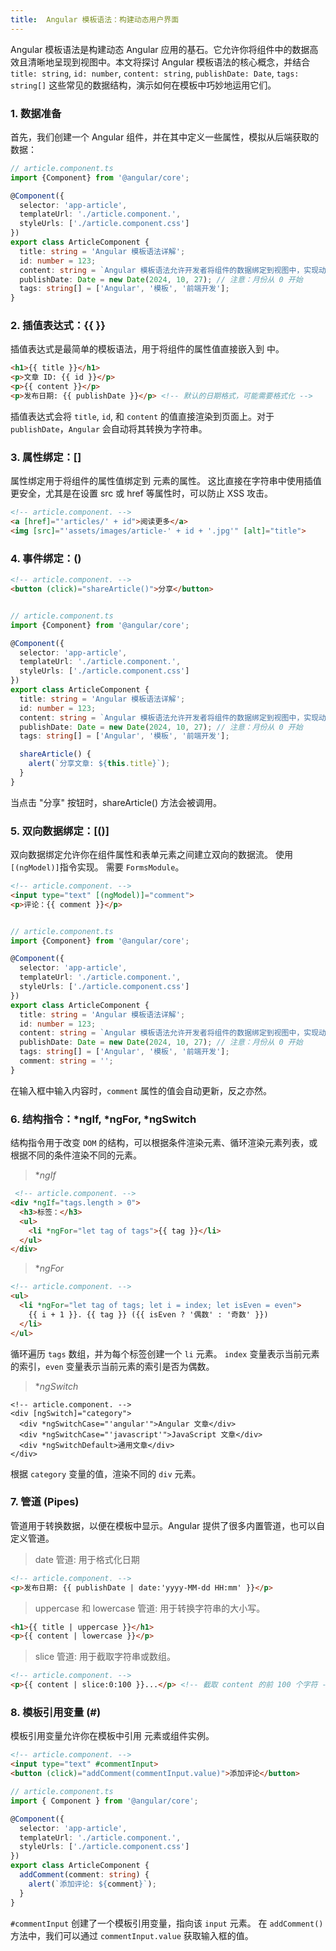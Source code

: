 ```yaml
---
title:  Angular 模板语法：构建动态用户界面
---
```


Angular 模板语法是构建动态 Angular 应用的基石。它允许你将组件中的数据高效且清晰地呈现到视图中。本文将探讨 Angular 模板语法的核心概念，并结合 `title: string`, `id: number`, `content: string`, `publishDate: Date`, `tags: string[]` 这些常见的数据结构，演示如何在模板中巧妙地运用它们。

### 1. 数据准备

首先，我们创建一个 Angular 组件，并在其中定义一些属性，模拟从后端获取的数据：

```typescript
// article.component.ts
import {Component} from '@angular/core';

@Component({
  selector: 'app-article',
  templateUrl: './article.component.',
  styleUrls: ['./article.component.css']
})
export class ArticleComponent {
  title: string = 'Angular 模板语法详解';
  id: number = 123;
  content: string = `Angular 模板语法允许开发者将组件的数据绑定到视图中，实现动态更新...`;
  publishDate: Date = new Date(2024, 10, 27); // 注意：月份从 0 开始
  tags: string[] = ['Angular', '模板', '前端开发'];
}
```

### 2. 插值表达式：{{ }}

插值表达式是最简单的模板语法，用于将组件的属性值直接嵌入到  中。

```html
<h1>{{ title }}</h1>
<p>文章 ID: {{ id }}</p>
<p>{{ content }}</p>
<p>发布日期: {{ publishDate }}</p> <!-- 默认的日期格式，可能需要格式化 -->
```

插值表达式会将 `title`, `id`, 和 `content` 的值直接渲染到页面上。对于 `publishDate`，`Angular` 会自动将其转换为字符串。

### 3. 属性绑定：[]

属性绑定用于将组件的属性值绑定到  元素的属性。 这比直接在字符串中使用插值更安全，尤其是在设置 src 或 href 等属性时，可以防止 XSS 攻击。

```html
<!-- article.component. -->
<a [href]="'articles/' + id">阅读更多</a>
<img [src]="'assets/images/article-' + id + '.jpg'" [alt]="title">
```

### 4. 事件绑定：()

```html
<!-- article.component. -->
<button (click)="shareArticle()">分享</button>
```

```typescript

// article.component.ts
import {Component} from '@angular/core';

@Component({
  selector: 'app-article',
  templateUrl: './article.component.',
  styleUrls: ['./article.component.css']
})
export class ArticleComponent {
  title: string = 'Angular 模板语法详解';
  id: number = 123;
  content: string = `Angular 模板语法允许开发者将组件的数据绑定到视图中，实现动态更新...`;
  publishDate: Date = new Date(2024, 10, 27); // 注意：月份从 0 开始
  tags: string[] = ['Angular', '模板', '前端开发'];

  shareArticle() {
    alert(`分享文章: ${this.title}`);
  }
}

```

当点击 "分享" 按钮时，shareArticle() 方法会被调用。

### 5. 双向数据绑定：[()]

双向数据绑定允许你在组件属性和表单元素之间建立双向的数据流。 使用 `[(ngModel)]`指令实现。 需要 `FormsModule`。

```html
<!-- article.component. -->
<input type="text" [(ngModel)]="comment">
<p>评论：{{ comment }}</p>
```

```typescript

// article.component.ts
import {Component} from '@angular/core';

@Component({
  selector: 'app-article',
  templateUrl: './article.component.',
  styleUrls: ['./article.component.css']
})
export class ArticleComponent {
  title: string = 'Angular 模板语法详解';
  id: number = 123;
  content: string = `Angular 模板语法允许开发者将组件的数据绑定到视图中，实现动态更新...`;
  publishDate: Date = new Date(2024, 10, 27); // 注意：月份从 0 开始
  tags: string[] = ['Angular', '模板', '前端开发'];
  comment: string = '';
}

```

在输入框中输入内容时，`comment` 属性的值会自动更新，反之亦然。

### 6. 结构指令：*ngIf, *ngFor, *ngSwitch

结构指令用于改变 `DOM` 的结构，可以根据条件渲染元素、循环渲染元素列表，或根据不同的条件渲染不同的元素。

> *_ngIf_

```html
 <!-- article.component. -->
<div *ngIf="tags.length > 0">
  <h3>标签：</h3>
  <ul>
    <li *ngFor="let tag of tags">{{ tag }}</li>
  </ul>
</div>
```

> *_ngFor_

```html
<!-- article.component. -->
<ul>
  <li *ngFor="let tag of tags; let i = index; let isEven = even">
    {{ i + 1 }}. {{ tag }} ({{ isEven ? '偶数' : '奇数' }})
  </li>
</ul>

```
循环遍历 `tags` 数组，并为每个标签创建一个 `li` 元素。 `index` 变量表示当前元素的索引，`even` 变量表示当前元素的索引是否为偶数。

> *_ngSwitch_

```
<!-- article.component. -->
<div [ngSwitch]="category">
  <div *ngSwitchCase="'angular'">Angular 文章</div>
  <div *ngSwitchCase="'javascript'">JavaScript 文章</div>
  <div *ngSwitchDefault>通用文章</div>
</div>

```
根据 `category` 变量的值，渲染不同的 `div` 元素。



### 7. 管道 (Pipes)
管道用于转换数据，以便在模板中显示。Angular 提供了很多内置管道，也可以自定义管道。


> date 管道: 用于格式化日期

```html
<!-- article.component. -->
<p>发布日期: {{ publishDate | date:'yyyy-MM-dd HH:mm' }}</p>
```
> uppercase 和 lowercase 管道: 用于转换字符串的大小写。

```html
<h1>{{ title | uppercase }}</h1>
<p>{{ content | lowercase }}</p>
```

> slice 管道: 用于截取字符串或数组。


```html
<!-- article.component. -->
<p>{{ content | slice:0:100 }}...</p> <!-- 截取 content 的前 100 个字符 -->

```

### 8. 模板引用变量 (#)
模板引用变量允许你在模板中引用  元素或组件实例。
```html
<!-- article.component. -->
<input type="text" #commentInput>
<button (click)="addComment(commentInput.value)">添加评论</button>

```

```typescript
// article.component.ts
import { Component } from '@angular/core';

@Component({
  selector: 'app-article',
  templateUrl: './article.component.',
  styleUrls: ['./article.component.css']
})
export class ArticleComponent {
  addComment(comment: string) {
    alert(`添加评论: ${comment}`);
  }
}

```
`#commentInput` 创建了一个模板引用变量，指向该 `input` 元素。 在 `addComment()` 方法中，我们可以通过 `commentInput.value` 获取输入框的值。
